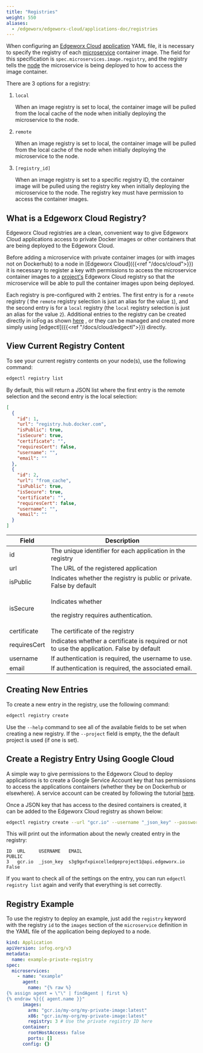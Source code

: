 ```yaml
---
title: "Registries"
weight: 550
aliases:
  - /edgeworx/edgeworx-cloud/applications-doc/registries
---
```


When configuring an [Edgeworx Cloud](/docs/guides/start-portal) [application](../more/terminology#application) YAML file, it is necessary to specify the registry of
each [microservice](./microservices.md) container image. The field for this specification
is `spec.microservices.image.registry`, and the registry tells the [node](../cloud/adding-nodes/_index.md) the microservice is being
deployed to how to access the image container.

There are 3 options for a registry:

1. `local`

   When an image registry is set to local, the container image will be pulled from the local cache
   of the node when initially deploying the microservice to the node.

2. `remote`

   When an image registry is set to local, the container image will be pulled from the local cache
   of the node when initially deploying the microservice to the node.

3. `[registry_id]`

   When an image registry is set to a specific registry ID, the container image will be pulled using
   the registry key when initially deploying the microservice to the node. The registry key must
   have permission to access the container images.

## What is a Edgeworx Cloud Registry?

Edgeworx Cloud registries are a clean, convenient way to give Edgeworx Cloud applications access to
private Docker images or other containers that are being deployed to the Edgeworx Cloud.

Before adding a microservice with private container images (or with images not on Dockerhub) to a
node in [Edgeworx Cloud]({{<ref "/docs/cloud">}}) it is necessary to register a key with permissions
to access the microservice container images to a [project's](../more/terminology#project) Edgeworx Cloud registry so that the
microservice will be able to pull the container images upon being deployed.

Each registry is pre-configured with 2 entries. The first entry is for a `remote` registry (
the `remote` registry selection is just an alias for the value `1`), and the second entry is for
a `local` registry (the `local` registry selection is just an alias for the value `2`). Additional
entries to the registry can be created directly in ioFog as
shown [here](http://iofog.staging.edgeworx.io/docs/3/applications/microservice-registry-catalog.html)
, or they can be managed and created more simply using [edgectl]({{<ref "/docs/cloud/edgectl">}}) directly.

## View Current Registry Content

To see your current registry contents on your node(s), use the following command:

```bash
edgectl registry list
```

By default, this will return a JSON list where the first entry is the remote selection and the
second entry is the local selection:

```json
[
  {
    "id": 1,
    "url": "registry.hub.docker.com",
    "isPublic": true,
    "isSecure": true,
    "certificate": "",
    "requiresCert": false,
    "username": "",
    "email": ""
  },
  {
    "id": 2,
    "url": "from_cache",
    "isPublic": true,
    "isSecure": true,
    "certificate": "",
    "requiresCert": false,
    "username": "",
    "email": ""
  }
]
```

| Field        | Description                                                                                 |
| ------------ | ------------------------------------------------------------------------------------------- |
| id           | The unique identifier for each application in the registry                                  |
| url          | The URL of the registered application                                                       |
| isPublic     | Indicates whether the registry is public or private. False by default                       |
| isSecure     | <p>Indicates whether</p><p> the registry requires authentication.</p>                       |
| certificate  | The certificate of the registry                                                             |
| requiresCert | Indicates whether a certificate is required or not to use the application. False by default |
| username     | If authentication is required, the username to use.                                         |
| email        | If authentication is required, the associated email.                                        |

## Creating New Entries

To create a new entry in the registry, use the following command:

```bash
edgectl registry create
```

Use the `--help` command to see all of the available fields to be set when creating a new registry.
If the `--project` field is empty, the the default project is used (if one is set).

## Create a Registry Entry Using Google Cloud

A simple way to give permissions to the Edgeworx Cloud to deploy applications is to create a Google
Service Account key that has permissions to access the applications containers (whether they be on
Dockerhub or elsewhere). A service account can be created by following the
tutorial [here](https://cloud.google.com/container-registry/docs/advanced-authentication#json-key).

Once a JSON key that has access to the desired containers is created, it can be added to the Edgeworx
Cloud registry as shown below:

```bash
edgectl registry create --url "gcr.io" --username "_json_key" --password "$(cat /path/to/json_key_file.json)"
```

This will print out the information about the newly created entry in the registry:

```text
ID  URL     USERNAME   EMAIL                                        PUBLIC
3   gcr.io  _json_key  s3g9gxfxpixcelledgeproject1@api.edgeworx.io  False
```

If you want to check all of the settings on the entry, you can run `edgectl registry list` again and
verify that everything is set correctly.

## Registry Example

To use the registry to deploy an example, just add the `registry` keyword with the registry `id` to
the `images` section of the `microservice` definition in the YAML file of the application being
deployed to a node.

```yaml
kind: Application
apiVersion: iofog.org/v3
metadata:
  name: example-private-registry
spec:
  microservices:
    - name: "example"
      agent:
        name: "{% raw %}
{% assign agent = \"\" | findAgent | first %}
{% endraw %}{{ agent.name }}"
      images:
        arm: "gcr.io/my-org/my-private-image:latest"
        x86: "gcr.io/my-org/my-private-image:latest"
        registry: 3 # Use the private registry ID here
      container:
        rootHostAccess: false
        ports: []
      config: {}
```
